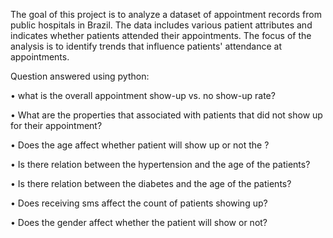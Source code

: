 The goal of this project is to analyze a dataset of appointment records from public hospitals in Brazil. The data includes various patient attributes and indicates whether patients attended their appointments. The focus of the analysis is to identify trends that influence patients' attendance at appointments.

Question answered using python:

•	what is the overall appointment show-up vs. no show-up rate?

•	What are the properties that associated with patients that did not show up for their appointment?

•	Does the age affect whether patient will show up or not the ?

•	Is there relation between the hypertension and the age of the patients?

•	Is there relation between the diabetes and the age of the patients?

•	Does receiving sms affect the count of patients showing up?

•	Does the gender affect whether the patient will show or not?
